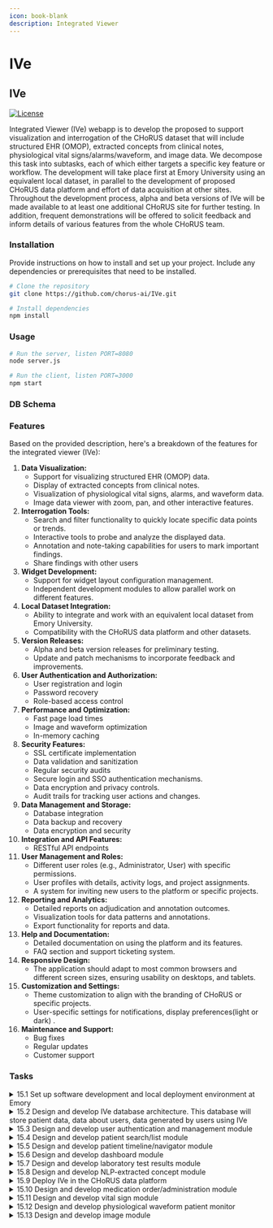 ```yaml
---
icon: book-blank
description: Integrated Viewer
---
```


# IVe

## IVe

[![License](https://img.shields.io/badge/license-MIT-blue.svg)](https://opensource.org/licenses/MIT)

Integrated Viewer (IVe) webapp is to develop the proposed to support visualization and interrogation of the CHoRUS dataset that will include structured EHR (OMOP), extracted concepts from clinical notes, physiological vital signs/alarms/waveform, and image data. We decompose this task into subtasks, each of which either targets a specific key feature or workflow. The development will take place first at Emory University using an equivalent local dataset, in parallel to the development of proposed CHoRUS data platform and effort of data acquisition at other sites. Throughout the development process, alpha and beta versions of IVe will be made available to at least one additional CHoRUS site for further testing. In addition, frequent demonstrations will be offered to solicit feedback and inform details of various features from the whole CHoRUS team.

### Installation

Provide instructions on how to install and set up your project. Include any dependencies or prerequisites that need to be installed.

```bash
# Clone the repository
git clone https://github.com/chorus-ai/IVe.git

# Install dependencies
npm install
```

### Usage

```bash
# Run the server, listen PORT=8080
node server.js 
```

```bash
# Run the client, listen PORT=3000
npm start
```

### DB Schema

### Features

Based on the provided description, here's a breakdown of the features for the integrated viewer (IVe):

1. **Data Visualization:**
   * Support for visualizing structured EHR (OMOP) data.
   * Display of extracted concepts from clinical notes.
   * Visualization of physiological vital signs, alarms, and waveform data.
   * Image data viewer with zoom, pan, and other interactive features.
2. **Interrogation Tools:**
   * Search and filter functionality to quickly locate specific data points or trends.
   * Interactive tools to probe and analyze the displayed data.
   * Annotation and note-taking capabilities for users to mark important findings.
   * Share findings with other users
3. **Widget Development:**
   * Support for widget layout configuration management.
   * Independent development modules to allow parallel work on different features.
4. **Local Dataset Integration:**
   * Ability to integrate and work with an equivalent local dataset from Emory University.
   * Compatibility with the CHoRUS data platform and other datasets.
5. **Version Releases:**
   * Alpha and beta version releases for preliminary testing.
   * Update and patch mechanisms to incorporate feedback and improvements.
6. **User Authentication and Authorization:**
   * User registration and login
   * Password recovery
   * Role-based access control
7. **Performance and Optimization:**
   * Fast page load times
   * Image and waveform optimization
   * In-memory caching
8. **Security Features:**
   * SSL certificate implementation
   * Data validation and sanitization
   * Regular security audits
   * Secure login and SSO authentication mechanisms.
   * Data encryption and privacy controls.
   * Audit trails for tracking user actions and changes.
9. **Data Management and Storage:**
   * Database integration
   * Data backup and recovery
   * Data encryption and security
10. **Integration and API Features:**
    * RESTful API endpoints
11. **User Management and Roles:**
    * Different user roles (e.g., Administrator, User) with specific permissions.
    * User profiles with details, activity logs, and project assignments.
    * A system for inviting new users to the platform or specific projects.
12. **Reporting and Analytics:**
    * Detailed reports on adjudication and annotation outcomes.
    * Visualization tools for data patterns and annotations.
    * Export functionality for reports and data.
13. **Help and Documentation:**
    * Detailed documentation on using the platform and its features.
    * FAQ section and support ticketing system.
14. **Responsive Design:**
    * The application should adapt to most common browsers and different screen sizes, ensuring usability on desktops, and tablets.
15. **Customization and Settings:**
    * Theme customization to align with the branding of CHoRUS or specific projects.
    * User-specific settings for notifications, display preferences(light or dark) .
16. **Maintenance and Support:**
    * Bug fixes
    * Regular updates
    * Customer support

### Tasks

<details>

<summary>15.1 Set up software development and local deployment environment at Emory</summary>

* [x] 15.1.1 Set up the team mangement environment
* [x] 15.1.2 Set up the development environment
* [x] 15.1.3 Set up the production environment on Emory AWS Cloud
* [x] 15.1.4 Set up the DNS and Firewall Rule Exception with Emory IT
* [ ] 15.1.1 Configure cloud environment
* [ ] 15.1.2 Launch Alpha testing and get feedbacks
* [x] 15.1.3 Document APT with OpenAPI 3.0 Specification and authenticate AP routes

</details>

<details>

<summary>15.2 Design and develop IVe database architecture. This database will store patient data, data about users, data generated by users using IVe</summary>

* [x] 15.2.1 Design and develop table schemes with future expansion in mind
* [x] 15.2.2 Define relationships and constraints between the tables
* [x] 15.2.1 Quick prototyping and feedback around clinical data component's user interface it widget-like tiles management

</details>

<details>

<summary>15.3 Design and develop user authentication and management module</summary>

* [x] 15.3.1 Setup OAuth 2.0 to secure the REST APIs
* [x] 15.3.2 Setup Single Sign-on (SSO)
* [ ] 15.3.3 Setup Security Assertion Markup Language (SAML)
* [ ] 15.3.4 Setup one-time codes delivered by email or SMS to handle broken password
* [x] 15.3.1 Develop front-end UI
* [x] 15.3.2 Develop back-end logic

</details>

<details>

<summary>15.4 Design and develop patient search/list module</summary>

* [x] 15.4.1 Design a search logic, implement auto-suggest mechanism and ensure lazy-loading on results
* [x] 15.4.2 Design and develop UI and corresponding filtering options
* [x] 15.4.1 Develp front-end UI
* [ ] 15.4.2 Develp back-end logic

</details>

<details>

<summary>15.5 Design and develop patient timeline/navigator module</summary>

* [x] 15.5.1 Implment back-end services to extract multi model data from database
* [x] 15.5.2 Design and develop user roles and features
* [x] 15.5.3 Design and develp UI according to the user role and features
* [x] 15.5.1 Quick prototyping and feedback around patient search and resulting patient list
* [ ] 15.5.2 Patient search with search history preserved
* [ ] 15.5.3 Setup/develop caching logic in Cloud instance

</details>

<details>

<summary>15.6 Design and develop dashboard module</summary>

* [x] 15.6.1 Design and develop independent compents to create, names, edited, persisted, deleted, and shared like widget style dashboard
* [x] 15.6.2 Design and develop share snapshot of the dashboard to another user to review
* [x] 15.6.1 Map OMOP alarm data to IVe alarm module and develop back-end services
* [x] 15.6.2 Map OMOP lab tests data to IVe lab module and develop back-end services
* [x] 15.6.3 Map OMOP vitals data to IVe vitals module and develop back-end serices

</details>

<details>

<summary>15.7 Design and develop laboratory test results module</summary>

* [x] 15.7.1 Design and draft various wireframes
* [ ] 15.7.2 Select the design based on feedback from CHoRUS team
* [ ] 15.7.3 Design options and selection will be recorded on the JIRA page
* [ ] 15.7.4 Implement data retrieval APIs
* [ ] 15.7.5 Implement and release an alpha version
* [ ] 15.7.6 Implement and release a beta version
* [ ] 15.7.7 Implement and release 1.0 version
* [ ] 15.7.8 Maintain and feature expansion

</details>

<details>

<summary>15.8 Design and develop NLP-extracted concept module</summary>

* [x] 15.8.1 Prepre clinical concepts form the raw clincial notes and design object relational model in the structured database
* [x] 15.8.2 Develop notes component in the client and controller/model in teh server

</details>

<details>

<summary>15.9 Deploy IVe in the CHoRUS data platform</summary>

* [ ] 15.9.1 Add embedding in the CHoRUS data platform to redirect to IVe hosting server

</details>

<details>

<summary>15.10 Design and develop medication order/administration module</summary>

* [ ] 15.10.1 Perform data element mapping to follow OMOP Common Data Model convention on drug exposure
* [ ] 15.10.2 Perform ETL strategy as more data pouring in

</details>

<details>

<summary>15.11 Design and develop vital sign module</summary>

* [ ] 15.11.1 Perform data element mapping to follow OMOP Common Data Model convention using measurement object
* [ ] 15.11.2 Perform ETL strategy as more ata pouringorm ETL strategy as more data pouring in

</details>

<details>

<summary>15.12 Design and develop physiological waveform patient monitor</summary>

* [ ] 15.12.1 Perform data element mapping to follow OMOP Common Data Model convention using observation object
* [ ] 15.12.2 Perform ETL strategy as more data pouring in

</details>

<details>

<summary>15.13 Design and develop image module</summary>

* [ ] 15.13.1 Custom image table will be designed and developed in the OMOP Common Data Mode
* [ ] 15.13.2 Perform data element mapping to follow OMOP Common data Model convention in the usom image object

</details>

